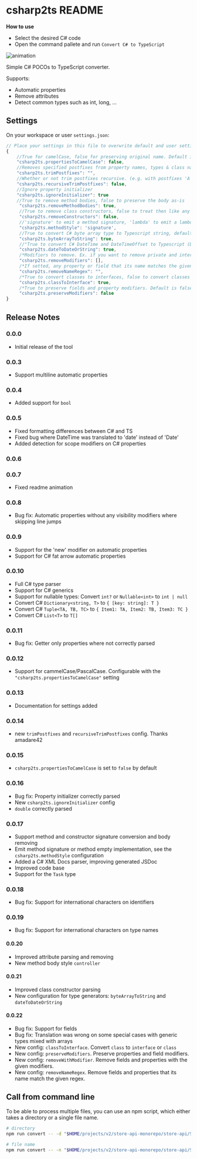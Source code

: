 # csharp2ts README

**How to use**
- Select the desired C# code
- Open the command pallete and run `Convert C# to TypeScript`

![animation](https://raw.githubusercontent.com/RafaelSalguero/CSharp2TS/master/images/animation.gif)

Simple C# POCOs to TypeScript converter.

Supports:
- Automatic properties
- Remove attributes
- Detect common types such as int, long, ... 

## Settings
On your workspace or user `settings.json`:

```js
// Place your settings in this file to overwrite default and user settings.
{
    //True for camelCase, false for preserving original name. Default is true
    "csharp2ts.propertiesToCamelCase": false,
    //Removes specified postfixes from property names, types & class names. Can be array OR string. Case-sensitive.
    "csharp2ts.trimPostfixes": "",
    //Whether or not trim postfixes recursive. (e.g. with postfixes 'A' & 'B' PersonAAB will become PersonAA when it's false & Person when it's true)
    "csharp2ts.recursiveTrimPostfixes": false,
    //Ignore property initializer    
    "csharp2ts.ignoreInitializer": true
    //True to remove method bodies, false to preserve the body as-is
     "csharp2ts.removeMethodBodies": true,
     //True to remove class constructors, false to treat then like any other method
     "csharp2ts.removeConstructors": false,
     //'signature' to emit a method signature, 'lambda' to emit a lambda function. 'controller' to emit a lambda to call an async controller
     "csharp2ts.methodStyle": 'signature',
     //True to convert C# byte array type to Typescript string, defaults to true since the serialization of C# byte[] results in a string
     "csharp2ts.byteArrayToString": true,
     //"True to convert C# DateTime and DateTimeOffset to Typescript (Date | string), defaults to true since the serialization of C# DateTime results in a string"s
     "csharp2ts.dateToDateOrString": true,
     /*Modifiers to remove. Ex. if you want to remove private and internal members set to ['private', 'internal']*/
     "csharp2ts.removeModifiers": [],
     /*If setted, any property or field that its name matches the given regex will be removed, Ex. if you want to remove backing fields starting with underscore set to "_[a-z][a-zA-Z0-9]*" */
     "csharp2ts.removeNameRegex": "",
     /*True to convert classes to interfaces, false to convert classes to classes. Default is true*/
     "csharp2ts.classToInterface": true,
     /*True to preserve fields and property modifiers. Default is false*/
     "csharp2ts.preserveModifiers": false
}
```

## Release Notes
### 0.0.0

- Initial release of the tool

### 0.0.3

- Support multiline automatic properties

### 0.0.4

- Added support for `bool`

### 0.0.5

- Fixed formatting differences between C# and TS
- Fixed bug where DateTime was translated to 'date' instead of 'Date'
- Added detection for scope modifiers on C# properties

### 0.0.6
### 0.0.7
- Fixed readme animation

### 0.0.8
- Bug fix: Automatic properties without any visibility modifiers where skipping line jumps

### 0.0.9
- Support for the 'new' modifier on automatic properties
- Support for C# fat arrow automatic properties

### 0.0.10
- Full C# type parser
- Support for C# generics
- Support for nullable types: Convert `int?` or `Nullable<int>` to `int | null`
- Convert C# `Dictionary<string, T>` to `{ [key: string]: T }`
- Convert C# `Tuple<TA, TB, TC>` to `{ Item1: TA, Item2: TB, Item3: TC }`
- Convert C# `List<T>` to `T[]`

### 0.0.11
- Bug fix: Getter only properties where not correctly parsed

### 0.0.12
- Support for cammelCase/PascalCase. Configurable with the `"csharp2ts.propertiesToCamelCase"` setting

### 0.0.13
- Documentation for settings added

### 0.0.14
- new `trimPostfixes` and `recursiveTrimPostfixes` config. Thanks amadare42

### 0.0.15
- `csharp2ts.propertiesToCamelCase` is set to `false` by default

### 0.0.16
- Bug fix: Property initializer correctly parsed
- New `csharp2ts.ignoreInitializer` config
- `double` correctly parsed

### 0.0.17
- Support method and constructor signature conversion and body removing
- Emit method signature or method empty implementation, see the `csharp2ts.methodStyle` configuration
- Added a C# XML Docs parser, improving generated JSDoc
- Improved code base
- Support for the `Task` type

### 0.0.18
- Bug fix: Support for international characters on identifiers

### 0.0.19
- Bug fix: Support for international characters on type names

#### 0.0.20
- Improved attribute parsing and removing
- New method body style `controller`

#### 0.0.21
- Improved class constructor parsing
- New configuration for type generators: `byteArrayToString` and `dateToDateOrString`

#### 0.0.22
- Bug fix: Support for fields
- Bug fix: Translation was wrong on some special cases with generic types mixed with arrays
- New config: `classToInterface`. Convert `class` to `interface` or `class`
- New config: `preserveModifiers`. Preserve properties and field modifiers. 
- New config: `removeWithModifier`. Remove fields and properties with the given modifiers.
- New config: `removeNameRegex`. Remove fields and properties that its name match the given regex.

## Call from command line

To be able to process multiple files, you can use an npm script, which either takes a directory or a single file name.

```bash
# directory
npm run convert -- -d "$HOME/projects/v2/store-api-monorepo/store-api/Source/ViewModels/Common" -V

# file name
npm run convert -- -n "$HOME/projects/v2/store-api-monorepo/store-api/Source/ViewModels/SEOMetaData.cs" -V
```
